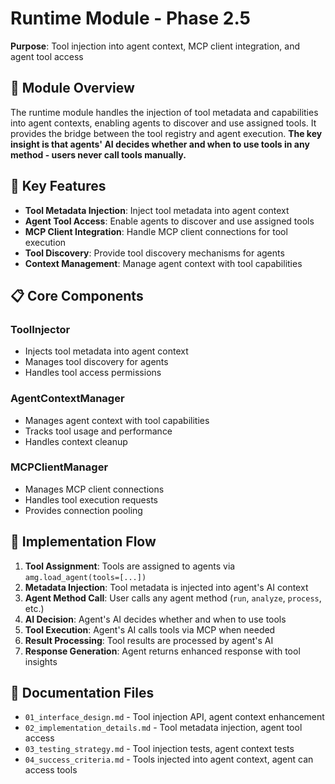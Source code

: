 # Runtime Module - Phase 2.5

**Purpose**: Tool injection into agent context, MCP client integration, and agent tool access

## 🎯 **Module Overview**

The runtime module handles the injection of tool metadata and capabilities into agent contexts, enabling agents to discover and use assigned tools. It provides the bridge between the tool registry and agent execution. **The key insight is that agents' AI decides whether and when to use tools in any method - users never call tools manually.**

## 🔧 **Key Features**

- **Tool Metadata Injection**: Inject tool metadata into agent context
- **Agent Tool Access**: Enable agents to discover and use assigned tools
- **MCP Client Integration**: Handle MCP client connections for tool execution
- **Tool Discovery**: Provide tool discovery mechanisms for agents
- **Context Management**: Manage agent context with tool capabilities

## 📋 **Core Components**

### **ToolInjector**
- Injects tool metadata into agent context
- Manages tool discovery for agents
- Handles tool access permissions

### **AgentContextManager**
- Manages agent context with tool capabilities
- Tracks tool usage and performance
- Handles context cleanup

### **MCPClientManager**
- Manages MCP client connections
- Handles tool execution requests
- Provides connection pooling

## 🔄 **Implementation Flow**

1. **Tool Assignment**: Tools are assigned to agents via `amg.load_agent(tools=[...])`
2. **Metadata Injection**: Tool metadata is injected into agent's AI context
3. **Agent Method Call**: User calls any agent method (`run`, `analyze`, `process`, etc.)
4. **AI Decision**: Agent's AI decides whether and when to use tools
5. **Tool Execution**: Agent's AI calls tools via MCP when needed
6. **Result Processing**: Tool results are processed by agent's AI
7. **Response Generation**: Agent returns enhanced response with tool insights

## 📁 **Documentation Files**

- `01_interface_design.md` - Tool injection API, agent context enhancement
- `02_implementation_details.md` - Tool metadata injection, agent tool access
- `03_testing_strategy.md` - Tool injection tests, agent context tests
- `04_success_criteria.md` - Tools injected into agent context, agent can access tools
